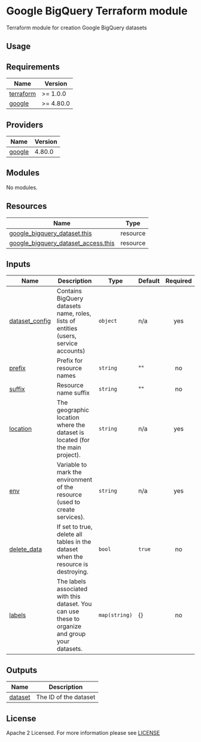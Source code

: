 # Google BigQuery Terraform module
Terraform module for creation Google BigQuery datasets

## Usage

<!-- BEGIN_TF_DOCS -->
## Requirements
| Name                                                                      | Version   |
|---------------------------------------------------------------------------|-----------|
| <a name="requirement_terraform"></a> [terraform](#requirement\_terraform) | >= 1.0.0  |
| <a name="requirement_google"></a> [google](#requirement\_google)          | >= 4.80.0 |

## Providers
| Name                                                       | Version |
|------------------------------------------------------------|---------|
| <a name="provider_google"></a> [google](#provider\_google) | 4.80.0  |

## Modules
No modules.

## Resources
| Name                                                                                                                                          | Type     |
|-----------------------------------------------------------------------------------------------------------------------------------------------|----------|
| [google_bigquery_dataset.this](https://registry.terraform.io/providers/hashicorp/google/latest/docs/resources/bigquery_dataset)               | resource |
| [google_bigquery_dataset_access.this](https://registry.terraform.io/providers/hashicorp/google/latest/docs/resources/bigquery_dataset_access) | resource |

## Inputs
| Name                                                                           | Description                                                                                     | Type          | Default | Required |
|--------------------------------------------------------------------------------|-------------------------------------------------------------------------------------------------|---------------|---------|:--------:|
| <a name="input_dataset_config"></a> [dataset\_config](#input\_dataset\_config) | Contains BigQuery datasets name, roles, lists of entities (users, service accounts)             | `object`      | n/a     |   yes    |
| <a name="input_prefix"></a> [prefix](#input\_prefix)                           | Prefix for resource names                                                                       | `string`      | ""      |    no    |
| <a name="input_suffix"></a> [suffix](#input\_suffix)                           | Resource name suffix                                                                            | `string`      | ""      |    no    |
| <a name="input_location"></a> [location](#input\_location)                     | The geographic location where the dataset is located (for the main project).                    | `string`      | n/a     |   yes    |
| <a name="input_env"></a> [env](#input\_env)                                    | Variable to mark the environment of the resource (used to create services).                     | `string`      | n/a     |   yes    |
| <a name="input_delete_data"></a> [delete\_data](#input\_delete\_data)          | If set to true, delete all tables in the dataset when the resource is destroying.               | `bool`        | `true`  |    no    |
| <a name="input_labels"></a> [labels](#input\_labels)                           | The labels associated with this dataset. You can use these to organize and group your datasets. | `map(string)` | {}      |    no    |

## Outputs
| Name                                                      | Description           |
|-----------------------------------------------------------|-----------------------|
| <a name="output_dataset"></a> [dataset](#output\_dataset) | The ID of the dataset |

<!-- END_TF_DOCS -->

## License
Apache 2 Licensed. For more information please see [LICENSE](https://github.com/data-platform-hq/terraform-google-bigquery/blob/main/LICENSE)
